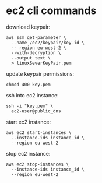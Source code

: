 # ec2 cli commands

download keypair:

```console
aws ssm get-parameter \
  --name /ec2/keypair/key-id \
  -- region eu-west-2 \
  --with-decryption \
  --output text \
  > linuxSeverKeyPair.pem
```

update keypair permissions:

```console
chmod 400 key.pem
```

ssh into ec2 instance:

```console
ssh -i "key.pem" \
  ec2-user@public_dns
```

start ec2 instance:

```console
aws ec2 start-instances \
  --instance-ids instance_id \
  --region eu-west-2
```

stop ec2 instance:

```console
aws ec2 stop-instances \
  --instance-ids instance_id \
  --region eu-west-2
```

